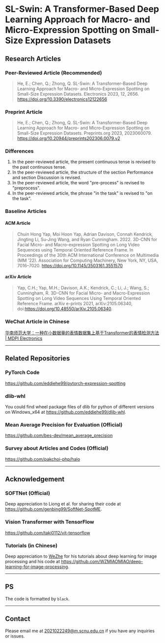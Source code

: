 # SL-Swin: A Transformer-Based Deep Learning Approach for Macro- and Micro-Expression Spotting on Small-Size Expression Datasets

## Research Articles

### Peer-Reviewed Article (Recommended)

> He, E.; Chen, Q.; Zhong, Q. SL-Swin: A Transformer-Based Deep Learning Approach for Macro- and Micro-Expression Spotting on Small-Size Expression Datasets. Electronics 2023, 12, 2656. <https://doi.org/10.3390/electronics12122656>

### Preprint Article

> He, E.; Chen, Q.; Zhong, Q. SL-Swin: A Transformer-Based Deep Learning Approach for Macro- and Micro-Expression Spotting on Small-Size Expression Datasets. Preprints.org 2023, 2023060079. <https://doi.org/10.20944/preprints202306.0079.v2>

### Differences

1. In the peer-reviewed article, the present continuous tense is revised to the past continuous tense.
2. In the peer-reviewed article, the structure of the section Performance and section Discussion is revised.
3. In the peer-reviewed article, the word "pre-process" is revised to "preprocess".
4. In the peer-reviewed article, the phrase "in the task" is revised to "on the task".

### Baseline Articles

#### ACM Article

> Chuin Hong Yap, Moi Hoon Yap, Adrian Davison, Connah Kendrick, Jingting Li, Su-Jing Wang, and Ryan Cunningham. 2022. 3D-CNN for Facial Micro- and Macro-expression Spotting on Long Video Sequences using Temporal Oriented Reference Frame. In Proceedings of the 30th ACM International Conference on Multimedia (MM '22). Association for Computing Machinery, New York, NY, USA, 7016–7020. <https://doi.org/10.1145/3503161.3551570>

#### arXiv Article

> Yap, C.H.; Yap, M.H.; Davison, A.K.; Kendrick, C.; Li, J.; Wang, S.; Cunningham, R. 3D-CNN for Facial Micro- and Macro-Expression Spotting on Long Video Sequences Using Temporal Oriented Reference Frame. arXiv e-prints 2021, arXiv:2105.06340, doi:<https://doi.org/10.48550/arXiv.2105.06340>.

### WeChat Article in Chinese

[华南师范大学：一种在小数据量的表情数据集上基于Transformer的表情检测方法 | MDPI Electronics](https://mp.weixin.qq.com/s/h1dyEMz9fG7a4Ynos5R8Og)

---

## Related Repositories

### PyTorch Code

<https://github.com/eddiehe99/pytorch-expression-spotting>

### dlib-whl

You could find wheel package files of dlib for python of different versions on Windows_x64 at <https://github.com/eddiehe99/dlib-whl>.

### Mean Average Precision for Evaluation (Official)

<https://github.com/bes-dev/mean_average_precision>

### Survey about Articles and Codes (Official)

<https://github.com/pakchoi-php/halo>

---

## Acknowledgement

### SOFTNet (Official)

Deep appreciation to Liong et al. for sharing their code at <https://github.com/genbing99/SoftNet-SpotME>.

### Vision Transformer with TensorFlow

<https://github.com/taki0112/vit-tensorflow>

### Tutorials (in Chinese)

Deep appreciation to [WeZhe](https://github.com/WZMIAOMIAO) for his tutorials about deep learning for image processing and his code at <https://github.com/WZMIAOMIAO/deep-learning-for-image-processing>.

---

## PS

The code is formatted by `black`.

---

## Contact

Please email me at <2021022249@m.scnu.edu.cn> if you have any inquiries or issues.
